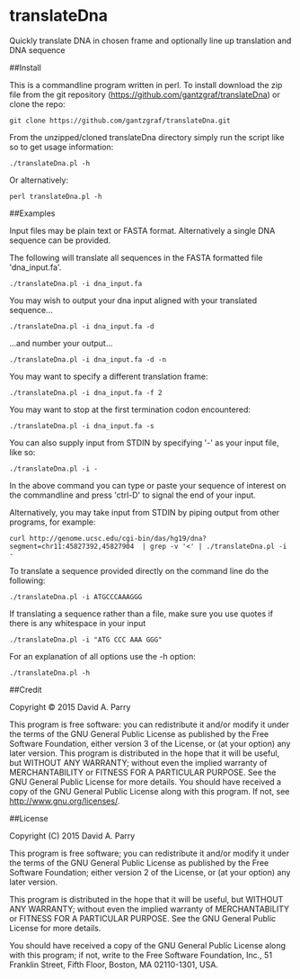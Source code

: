 # translateDna
Quickly translate DNA in chosen frame and optionally line up translation and DNA sequence

##Install

This is a commandline program written in perl. To install download the zip file from the git repository (https://github.com/gantzgraf/translateDna) or clone the repo:

    git clone https://github.com/gantzgraf/translateDna.git 

From the unzipped/cloned translateDna directory simply run the script like so to get usage information:

    ./translateDna.pl -h 

Or alternatively: 

    perl translateDna.pl -h

##Examples

Input files may be plain text or FASTA format. Alternatively a single DNA sequence can be provided.

The following will translate all sequences in the FASTA formatted file 'dna_input.fa'. 

    ./translateDna.pl -i dna_input.fa

You may wish to output your dna input aligned with your translated sequence...

    ./translateDna.pl -i dna_input.fa -d 

...and number your output...

    ./translateDna.pl -i dna_input.fa -d -n 

You may want to specify a different translation frame:

    ./translateDna.pl -i dna_input.fa -f 2

You may want to stop at the first termination codon encountered:

    ./translateDna.pl -i dna_input.fa -s 

You can also supply input from STDIN by specifying '-' as your input file, like so: 

    ./translateDna.pl -i - 

In the above command you can type or paste your sequence of interest on the commandline and press 'ctrl-D' to signal the end of your input.
    
Alternatively, you may take input from STDIN by piping output from other programs, for example: 

    curl http://genome.ucsc.edu/cgi-bin/das/hg19/dna?segment=chr11:45827392,45827904  | grep -v '<' | ./translateDna.pl -i - 

To translate a sequence provided directly on the command line do the following: 

    ./translateDna.pl -i ATGCCCAAAGGG

If translating a sequence rather than a file, make sure you use quotes if there is any whitespace in your input

    ./translateDna.pl -i "ATG CCC AAA GGG"

For an explanation of all options use the -h option:

    ./translateDna.pl -h 


##Credit

Copyright © 2015  David A. Parry

This program is free software: you can redistribute it and/or modify it under the terms of the GNU General Public License as published by the Free Software Foundation, either version 3 of the License, or (at your option) any later version. This program is distributed in the hope that it will be useful, but WITHOUT ANY WARRANTY; without even the implied warranty of MERCHANTABILITY or FITNESS FOR A PARTICULAR PURPOSE. See the GNU General Public License for more details. You should have received a copy of the GNU General Public License along with this program. If not, see <http://www.gnu.org/licenses/>.

##License

Copyright (C) 2015  David A. Parry

This program is free software; you can redistribute it and/or
modify it under the terms of the GNU General Public License
as published by the Free Software Foundation; either version 2
of the License, or (at your option) any later version.

This program is distributed in the hope that it will be useful,
but WITHOUT ANY WARRANTY; without even the implied warranty of
MERCHANTABILITY or FITNESS FOR A PARTICULAR PURPOSE.  See the
GNU General Public License for more details.

You should have received a copy of the GNU General Public License
along with this program; if not, write to the Free Software
Foundation, Inc., 51 Franklin Street, Fifth Floor, Boston, MA  02110-1301, USA.

